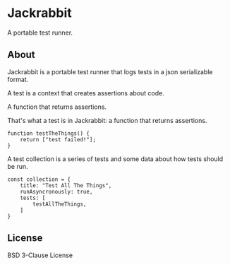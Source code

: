 # Jackrabbit

A portable test runner.

## About

Jackrabbit is a portable test runner that logs tests in a json serializable
format.

A test is a context that creates assertions about code.

A function that returns assertions.

That's what a test is in Jackrabbit: a function that returns assertions.

```JS
function testTheThings() {
    return ["test failed!"];
}
```

A test collection is a series of tests and some data about how tests should be run.

```JS
const collection = {
    title: "Test All The Things",
    runAsyncronously: true,
    tests: [
        testAllTheThings,
    ]
}
```



## License

BSD 3-Clause License
